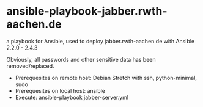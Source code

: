 # ansible-playbook-jabber.rwth-aachen.de
a playbook for Ansible, used to deploy jabber.rwth-aachen.de with Ansible 2.2.0 - 2.4.3

Obviously, all passwords and other sensitive data has been removed/replaced.

* Prerequesites on remote host:	Debian Stretch with ssh, python-minimal, sudo
* Prerequesites on local host:	ansible
* Execute:			ansible-playbook jabber-server.yml
